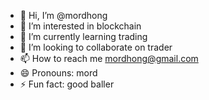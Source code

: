 - 👋 Hi, I’m @mordhong
- 👀 I’m interested in blockchain
- 🌱 I’m currently learning trading
- 💞️ I’m looking to collaborate on trader
- 📫 How to reach me mordhong@gmail.com
- 😄 Pronouns: mord
- ⚡ Fun fact: good baller

<!---
mordhong/mordhong is a ✨ special ✨ repository because its `README.md` (this file) appears on your GitHub profile.
You can click the Preview link to take a look at your changes.
--->
